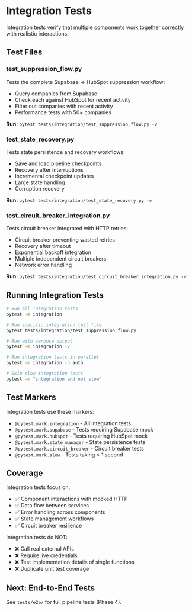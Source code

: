 # Integration Tests

Integration tests verify that multiple components work together correctly with realistic interactions.

## Test Files

### test_suppression_flow.py
Tests the complete Supabase → HubSpot suppression workflow:
- Query companies from Supabase
- Check each against HubSpot for recent activity
- Filter out companies with recent activity
- Performance tests with 50+ companies

**Run:** `pytest tests/integration/test_suppression_flow.py -v`

### test_state_recovery.py
Tests state persistence and recovery workflows:
- Save and load pipeline checkpoints
- Recovery after interruptions
- Incremental checkpoint updates
- Large state handling
- Corruption recovery

**Run:** `pytest tests/integration/test_state_recovery.py -v`

### test_circuit_breaker_integration.py
Tests circuit breaker integrated with HTTP retries:
- Circuit breaker preventing wasted retries
- Recovery after timeout
- Exponential backoff integration
- Multiple independent circuit breakers
- Network error handling

**Run:** `pytest tests/integration/test_circuit_breaker_integration.py -v`

## Running Integration Tests

```bash
# Run all integration tests
pytest -m integration

# Run specific integration test file
pytest tests/integration/test_suppression_flow.py

# Run with verbose output
pytest -m integration -v

# Run integration tests in parallel
pytest -m integration -n auto

# Skip slow integration tests
pytest -m "integration and not slow"
```

## Test Markers

Integration tests use these markers:
- `@pytest.mark.integration` - All integration tests
- `@pytest.mark.supabase` - Tests requiring Supabase mock
- `@pytest.mark.hubspot` - Tests requiring HubSpot mock
- `@pytest.mark.state_manager` - State persistence tests
- `@pytest.mark.circuit_breaker` - Circuit breaker tests
- `@pytest.mark.slow` - Tests taking > 1 second

## Coverage

Integration tests focus on:
- ✅ Component interactions with mocked HTTP
- ✅ Data flow between services
- ✅ Error handling across components
- ✅ State management workflows
- ✅ Circuit breaker resilience

Integration tests do NOT:
- ❌ Call real external APIs
- ❌ Require live credentials
- ❌ Test implementation details of single functions
- ❌ Duplicate unit test coverage

## Next: End-to-End Tests

See `tests/e2e/` for full pipeline tests (Phase 4).
